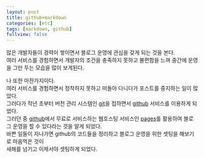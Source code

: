 ```yaml
---
layout: post
title: github+markdown
categories: [etc]
tags: [markdown, github]
fullview: false
---
```


많은 개발자들이 경력이 쌓이면서 블로그 운영에 관심을 갖게 되는 것을 본다.  
여러 서비스를 경험하면서 개발자의 조건을 충족하지 못하고 불편함을 느껴 중간에 운영을 그만 두는 모습을 많이 보게된다.  

나 또한 마찬가지이다.  
여러 서비스를 경험하면서 정착하지 못하고 떠돌아 다니다가 포스트를 중지하는 일이 많았다.  
그러다가 작년 초부터 버전 관리 시스템인 [git](http://git-scm.com/ "git")을 접하면서 [github](https://github.com/ "github") 서비스를 이용하게 되었다.  
그러던 중 [github](https://github.com/ "github")에서 무료로 서비스하는 웹호스팅 서비스인 [pages](http://pages.github.com/ "github pages")를 활용하여 블로그 운영을 할 수 있다라는 것을 알게 되었다.  
바쁜 일들이 지나가면 github의 코드들을 정리하고 블로그 운영을 위한 셋팅을 해보기로 마음먹은 것이  
새해를 넘기고 이제서야 셋팅하게 되었다.  

